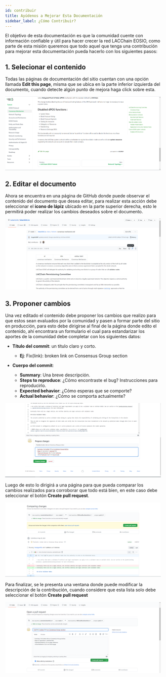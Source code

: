 ```yaml
---
id: contribuir
title: Ayúdenos a Mejorar Esta Documentación
sidebar_label: ¿Cómo Contribuir?
---
```


El objetivo de esta documentación es que la comunidad cuente con información confiable y útil para hacer crecer la red LACChain EOSIO, como parte de esta misión queremos que todo aquel que tenga una contribución para mejorar esta documentación pueda hacerlo con los siguientes pasos:

## 1. Selecionar el contenido

Todas las páginas de documentación del sitio cuentan con una opción llamada **Edit this page**, misma que se ubica en la parte inferior izquierda del documento, cuando detecte algún punto de mejora haga click sobre esta.

![Editar página](/img/docs/selectContent.png)

## 2. Editar el documento

Ahora se encuentra en una página de GitHub donde puede observar el contenido del documento que desea editar, para realizar esta acción debe seleccionar el **icono de lápiz** ubicado en la parte superior derecha, esto le permitirá poder realizar los cambios deseados sobre el documento.

![Editar contenido](/img/docs/editFile.png)

## 3. Proponer cambios

Una vez editado el contenido debe proponer los cambios que realizo para que estos sean evaluados por la comunidad y pasen a formar parte del sitio en producción, para esto debe dirigirse al final de la página donde edito el contenido, ahí encontrara un formulario el cual para estandarizar los aportes de la comunidad debe completar con los siguientes datos: 

- **Título del commit**: un título claro y corto. 
    - **Ej**: Fix(link): broken link on Consensus Group section

- **Cuerpo del commit**: 
    - **Summary**: Una breve descripción.
    - **Steps to reproduce**: ¿Cómo encontraste el bug? Instrucciones para reproducirlo.
    - **Expected behavior**: ¿Cómo esperas que se comporte?
    - **Actual behavior**: ¿Cómo se comporta actualmente?

![Contenido del commit](/img/docs/commitContent.png)

Luego de esto lo dirigirá a una página para que pueda comparar los cambios realizados para corroborar que todo está bien, en este caso debe seleccionar el botón **Create pull request**.

![Comparar contenido](/img/docs/compareContent.png)

Para finalizar, se le presenta una ventana donde puede modificar la descripción de la contribución, cuando considere que esta lista solo debe seleccionar el botón **Create pull request**

![Create pull request](/img/docs/createPR.png)